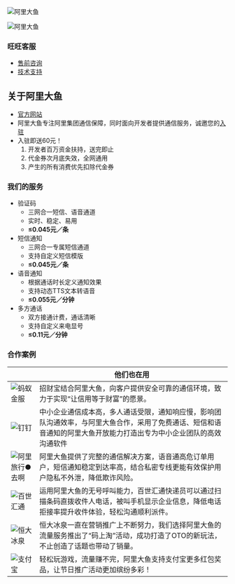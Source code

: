 ![阿里大鱼](http://img.alicdn.com/tps/TB1naG4KpXXXXcsXFXXXXXXXXXX-274-27.svg)

![阿里大鱼](http://img.alicdn.com/tps/TB1GePdLFXXXXbdXFXXXXXXXXXX-1369-775.jpg)

### 旺旺客服
- [售前咨询](http://www.taobao.com/webww/ww.php?ver=3&touid=阿里大鱼%3A售前服务&siteid=cntaobao&status=1&charset=utf-8)
- [技术支持](https://amos.alicdn.com/getcid.aw?spm=a1z10.1-b.0.0.HztBs4&v=3&uid=阿里大鱼&site=cntaobao&groupid=159684695&s=1&charset=UTF-8)

## 关于阿里大鱼
- [官方网站](http://www.alidayu.com/)
- 阿里大鱼专注阿里集团通信保障，同时面向开发者提供通信服务，诚邀您的[入驻](http://www.alidayu.com/join/1)
- 入驻即送60元！
  1. 开发者百万资金扶持，送完即止
  2. 代金券次月底失效，全网通用
  3. 产生的所有消费优先扣除代金券

### 我们的服务
- 验证码
  - 三网合一短信、语音通道
  - 实时、稳定、易用
  - **≤0.045元／条**
- 短信通知
  - 三网合一专属短信通道
  - 支持自定义短信模版
  - **≤0.045元／条**
- 语音通知
  - 根据通话时长定义通知效果
  - 支持动态TTS文本转语音
  - **≤0.055元／分钟**
- 多方通话
  - 双方接通计费，通话清晰
  - 支持自定义来电显号
  - **≤0.11元／分钟**

### 合作案例

|  |  他们也在用    |
| -------- | -----  |
| ![蚂蚁金服](http://img.alicdn.com/tps/TB16UwDJFXXXXbaXFXXXXXXXXXX-131-47.png)     |  招财宝结合阿里大鱼，向客户提供安全可靠的通信环境，致力于实现“让信用等于财富”的愿景。   |
| ![钉钉](http://img.alicdn.com/tps/TB1O5jqJFXXXXaLXFXXXXXXXXXX-101-44.png) | 中小企业通信成本高，多人通话受限，通知响应慢，影响团队沟通效率，与阿里大鱼合作，采用了免费通话、短信和语音通知的阿里大鱼开放能力打造出专为中小企业团队的高效沟通软件    |
| ![阿里旅行●去啊](http://img.alicdn.com/tps/TB1ki2oJFXXXXbEXFXXXXXXXXXX-140-18.png) | 阿里大鱼提供了完整的通信解决方案，语音通高危订单用户，短信通知稳定到达率高，结合私密专线更能有效保护用户隐私不外泄，降低欺诈风险。     |
| ![百世汇通](http://img.alicdn.com/tps/TB1SVbGJFXXXXb.XXXXXXXXXXXX-120-28.png) | 运用阿里大鱼的无号呼叫能力，百世汇通快递员可以通过扫描条码直拨收件人电话，被叫手机显示企业信息，降低电话拒接率提升收件体验，轻松沟通顺利派件。 |
| ![恒大冰泉](http://img.alicdn.com/tps/TB16GTMJFXXXXXmXXXXXXXXXXXX-97-53.png) | 恒大冰泉一直在营销推广上不断努力，我们选择阿里大鱼的流量服务推出了“码上淘”活动，成功打造了OTO的新玩法，不止创造了话题也带动了销量。 |
| ![支付宝](http://img.alicdn.com/tps/TB18AwSJFXXXXXyXpXXXXXXXXXX-141-46.png) |  轻松玩游戏，流量赚不完，阿里大鱼支持支付宝更多红包奖品，让节日推广活动更加缤纷多彩！ |
